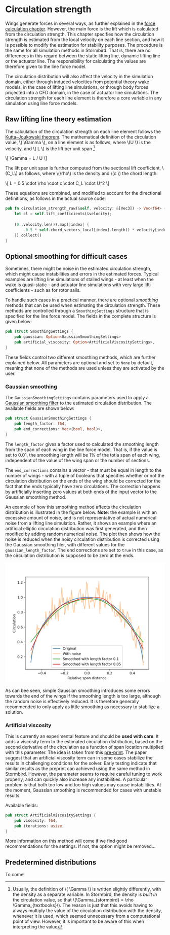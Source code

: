 # Circulation strength

Wings generate forces in several ways, as further explained in the [force calculation chapter](./force_calculations.md). However, the main force is the lift which is calculated from the circulation strength. This chapter specifies how the circulation strength is estimated from the local velocity on each line section, and how it is possible to modify the estimation for stability purposes. The procedure is the same for all simulation methods in Stormbird. That is, there are no differences in this regard between the static lifting line, dynamic lifting line or the actuator line. The responsibility for calculating the values are therefore given to the line force model.

The circulation distribution will also affect the velocity in the simulation domain, either through induced velocities from potential theory wake models, in the case of lifting line simulations, or through body forces projected into a CFD domain, in the case of actuator line simulations. The circulation strength for each line element is therefore a core variable in any simulation using line force models.

## Raw lifting line theory estimation
The calculation of the circulation strength on each line element follows the [Kutta–Joukowski theorem](https://en.wikipedia.org/wiki/Kutta%E2%80%93Joukowski_theorem). The mathematical definition of the circulation value, \\( \Gamma \\), on a line element is as follows, where \\(U \\) is the velocity, and \\( L \\) is the lift per unit span [^gamma_definition_note]

\\[
    \Gamma = L / U
\\]

The lift per unit span is further computed from the sectional lift coefficient, \\(C_L\\) as follows, where \\(\rho\\) is the density and \\(c \\) the chord length:

\\[
    L = 0.5 \cdot \rho \cdot c \cdot C_L \cdot U^2 
\\]

These equations are combined, and modified to account for the directional definitions, as follows in the actual source code:

```rust
pub fn circulation_strength_raw(&self, velocity: &[Vec3]) -> Vec<f64> {
    let cl = self.lift_coefficients(&velocity);

    (0..velocity.len()).map(|index| {
        -0.5 * self.chord_vectors_local[index].length() * velocity[index].length() * cl[index] * self.density
    }).collect()
}
```

[^gamma_definition_note]: Usually, the definition of \\( \Gamma \\) is written slightly differently, with the density as a separate variable. In Stormbird, the density is *built in* the circulation value, so that \\(\Gamma_{stormbird} = \rho \Gamma_{textbooks}\\). The reason is just that this avoids having to always multiply the value of the circulation distribution with the density, whenever it is used, which seemed unnecessary from a computational point of view. However, it is important to be aware of this when interpreting the value

## Optional smoothing for difficult cases

Sometimes, there might be noise in the estimated circulation strength, which might cause instabilities and errors in the estimated forces. Typical examples are lifting line simulations of stalled wings - at least when the wake is quasi-static - and actuator line simulations with very large lift-coefficients - such as for rotor sails.

To handle such cases in a practical manner, there are optional *smoothing* methods that can be used when estimating the circulation strength. These methods are controlled through a `SmoothingSettings` structure that is specified for the line force model. The fields in the complete structure is given below:

```rust
pub struct SmoothingSettings {
    pub gaussian: Option<GaussianSmoothingSettings>
    pub artificial_viscosity: Option<ArtificialViscositySettings>,
}
```

These fields control two different smoothing methods, which are further explained below. All parameters are optional and set to `None` by default, meaning that none of the methods are used unless they are activated by the user. 

### Gaussian smoothing
The `GaussianSmoothingSettings` contains parameters used to apply a [Gaussian smoothing filter](https://en.wikipedia.org/wiki/Kernel_smoother) to the estimated circulation distribution. The available fields are shown below:

```rust
pub struct GaussianSmoothingSettings {
    pub length_factor: f64,
    pub end_corrections: Vec<(bool, bool)>,
}
```

The `length_factor` gives a factor used to calculated the smoothing length from the span of each wing in the line force model. That is, if the value is set to 0.01, the smoothing length will be 1% of the totla span of each wing, independent of the value of the wing span or the number of sections.

The `end_corrections` contains a vector - that must be equal in length to the number of wings - with a tuple of booleans that specifies whether or not the circulation distribution on the ends of the wing should be corrected for the fact that the ends typically have zero circulations. The correction happens by artificially inserting zero values at both ends of the input vector to the Gaussian smoothing method.

An example of how this smoothing method affects the circulation distribution is illustrated in the figure below. **Note**: the example is with an excessive amount of noise, and is not representative of actual numerical noise from a lifting line simulation. Rather, it shows an example where an artificial elliptic circulation distribution was first generated, and then modified by adding random numerical noise. The plot then shows how the noise is reduced when the noisy circulation distribution is corrected using the Gaussian smoothing filer, with different values for the `gaussian_length_factor`. The end corrections are set to `true` in this case, as the circulation distribution is supposed to be zero at the ends. 

![Gaussian smoothing example](figures/gaussian_smoothing_example.png)

As can bee seen, simple Gaussian smoothing introduces some errors towards the end of the wings if the smoothing length is too large, although the random noise is effectively reduced. It is therefore generally recommended to only apply as little smoothing as necessary to stabilize a solution. 

### Artificial viscosity
This is currently an experimental feature and should be **used with care**. It adds a viscosity term to the estimated circulation distribution, based on the second derivative of the circulation as a function of span location multiplied with this parameter. The idea is taken from this [pre-print](https://www.researchgate.net/publication/378262301_An_Efficient_3D_Non-Linear_Lifting-Line_Method_with_Correction_for_Post-Stall_Regime). The paper suggest that an artificial viscosity term can in some cases stabilize the results in challenging conditions for the solver. Early testing indicate that similar results as the preprint can achieved using the same method in Stormbird. However, the parameter seems to require careful tuning to work properly, and can quickly also increase any instabilities. A particular problem is that both too low and too high values may cause instabilities. At the moment, Gaussian smoothing is recommended for cases with unstable results.

Available fields:

```rust
pub struct ArtificialViscositySettings {
    pub viscosity: f64,
    pub iterations: usize,
}
```

More information on this method will come if we find good recommendations for the settings. If not, the option might be removed... 

## Predetermined distributions

To come!